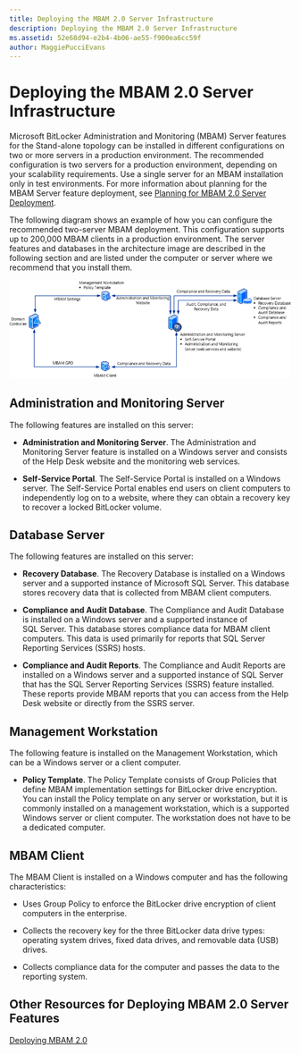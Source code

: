 ```yaml
---
title: Deploying the MBAM 2.0 Server Infrastructure
description: Deploying the MBAM 2.0 Server Infrastructure
ms.assetid: 52e68d94-e2b4-4b06-ae55-f900ea6cc59f
author: MaggiePucciEvans
---
```


# Deploying the MBAM 2.0 Server Infrastructure


Microsoft BitLocker Administration and Monitoring (MBAM) Server features for the Stand-alone topology can be installed in different configurations on two or more servers in a production environment. The recommended configuration is two servers for a production environment, depending on your scalability requirements. Use a single server for an MBAM installation only in test environments. For more information about planning for the MBAM Server feature deployment, see [Planning for MBAM 2.0 Server Deployment](planning-for-mbam-20-server-deployment-mbam-2.md).

The following diagram shows an example of how you can configure the recommended two-server MBAM deployment. This configuration supports up to 200,000 MBAM clients in a production environment. The server features and databases in the architecture image are described in the following section and are listed under the computer or server where we recommend that you install them.

![mbam 2 two-server deployment topology](images/mbam2-3-servers.gif)

## Administration and Monitoring Server


The following features are installed on this server:

-   **Administration and Monitoring Server**. The Administration and Monitoring Server feature is installed on a Windows server and consists of the Help Desk website and the monitoring web services.

-   **Self-Service Portal**. The Self-Service Portal is installed on a Windows server. The Self-Service Portal enables end users on client computers to independently log on to a website, where they can obtain a recovery key to recover a locked BitLocker volume.

## Database Server


The following features are installed on this server:

-   **Recovery Database**. The Recovery Database is installed on a Windows server and a supported instance of Microsoft SQL Server. This database stores recovery data that is collected from MBAM client computers.

-   **Compliance and Audit Database**. The Compliance and Audit Database is installed on a Windows server and a supported instance of SQL Server. This database stores compliance data for MBAM client computers. This data is used primarily for reports that SQL Server Reporting Services (SSRS) hosts.

-   **Compliance and Audit Reports**. The Compliance and Audit Reports are installed on a Windows server and a supported instance of SQL Server that has the SQL Server Reporting Services (SSRS) feature installed. These reports provide MBAM reports that you can access from the Help Desk website or directly from the SSRS server.

## Management Workstation


The following feature is installed on the Management Workstation, which can be a Windows server or a client computer.

-   **Policy Template**. The Policy Template consists of Group Policies that define MBAM implementation settings for BitLocker drive encryption. You can install the Policy template on any server or workstation, but it is commonly installed on a management workstation, which is a supported Windows server or client computer. The workstation does not have to be a dedicated computer.

## <a href="" id="---------mbam-client"></a> MBAM Client


The MBAM Client is installed on a Windows computer and has the following characteristics:

-   Uses Group Policy to enforce the BitLocker drive encryption of client computers in the enterprise.

-   Collects the recovery key for the three BitLocker data drive types: operating system drives, fixed data drives, and removable data (USB) drives.

-   Collects compliance data for the computer and passes the data to the reporting system.

## Other Resources for Deploying MBAM 2.0 Server Features


[Deploying MBAM 2.0](deploying-mbam-20-mbam-2.md)

 

 





